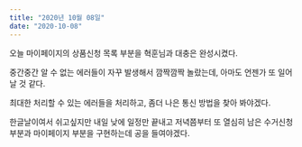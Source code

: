 ```yaml
---
title: "2020년 10월 08일"
date: "2020-10-08"
---
```


오늘 마이페이지의 상품신청 목록 부분을 혁훈님과 대충은 완성시켰다.

중간중간 알 수 없는 에러들이 자꾸 발생해서 깜짝깜짝 놀랐는데, 아마도 언젠가 또 일어날 것 같다.

최대한 처리할 수 있는 에러들을 처리하고, 좀더 나은 통신 방법을 찾아 봐야겠다.

한글날이여서 쉬고싶지만 내일 낮에 일정만 끝내고 저녁쯤부터 또 열심히 남은 수거신청부분과 마이페이지 부분을 구현하는데 공을 들여야겠다.
